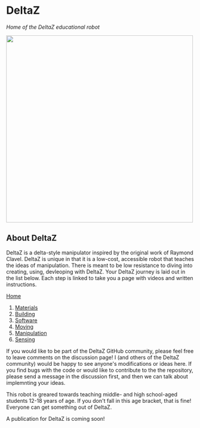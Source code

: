 # DeltaZ
_Home of the DeltaZ educational robot_

<img src="https://github.com/alvaresc/DeltaZ/blob/main/Images/bw_edition.jpg" width="500">

## About DeltaZ
DeltaZ is a delta-style manipulator inspired by the original work of Raymond Clavel. DeltaZ is unique in that it is a low-cost, accessible robot that teaches the ideas of manipulation. There is meant to be low resistance to diving into creating, using, devleoping with DeltaZ. Your DeltaZ journey is laid out in the list below. Each step is linked to take you a page with videos and written instructions. 

[Home](https://github.com/alvaresc/DeltaZ/wiki)
1. [Materials](https://github.com/alvaresc/DeltaZ/wiki/1%29-Materials)
2. [Building](https://github.com/alvaresc/DeltaZ/wiki/3%29-Building)
3. [Software](https://github.com/alvaresc/DeltaZ/wiki/2%29-Software)
4. [Moving](https://github.com/alvaresc/DeltaZ/wiki/4%29-Moving)
5. [Manipulation](https://github.com/alvaresc/DeltaZ/wiki/5%29-Manipulation)
6. [Sensing](https://github.com/alvaresc/DeltaZ/wiki/6%29-Sensing)


If you would like to be part of the DeltaZ GitHub community, please feel free to leave comments on the discussion page! I (and others of the DeltaZ community) would be happy to see anyone's modifications or ideas here. If you find bugs with the code or would like to contribute to the the repository, please send a message in the discussion first, and then we can talk about implemnting your ideas. 

This robot is greared towards teaching middle- and high school-aged students 12-18 years of age. If you don't fall in this age bracket, that is fine! Everyone can get something out of DeltaZ. 

A publication for DeltaZ is coming soon! 
